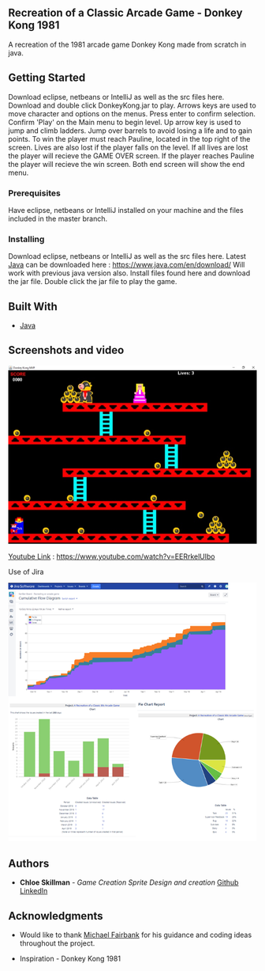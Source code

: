 ## Recreation of a Classic Arcade Game - Donkey Kong 1981

A recreation of the 1981 arcade game Donkey Kong made from scratch in java. 

## Getting Started

Download eclipse, netbeans or IntelliJ as well as the src files here.
Download and double click DonkeyKong.jar to play.
Arrows keys are used to move character and options on the menus.
Press enter to confirm selection.
Confirm 'Play' on the Main menu to begin level.
Up arrow key is used to jump and climb ladders. 
Jump over barrels to avoid losing a life and to gain points. 
To win  the player must reach Pauline, located in the top right of the screen. 
Lives are also lost if the player falls on the level.
If all lives are lost the player will recieve the GAME OVER screen.
If the player reaches Pauline the player will recieve the win screen. 
Both end screen will show the end menu.  

### Prerequisites

Have eclipse, netbeans or IntelliJ installed on your machine and the files included in the master branch.

### Installing

Download eclipse, netbeans or IntelliJ as well as the src files here.
Latest [Java](https://www.java.com/en/download/) can be downloaded here : https://www.java.com/en/download/
Will work with previous java version also. 
Install files found here and download the jar file. Double click the jar file to play the game. 

## Built With

* [Java](https://www.java.com/en/download/) 

## Screenshots and video

![FullScreen](https://raw.githubusercontent.com/ChloeLS/Recreation-Of-A-Classic-Ardcade-Game---Donkey-Kong-1981/master/FullScreenDK.jpg)

[Youtube Link](https://www.youtube.com/watch?v=EERrkelUlbo) : https://www.youtube.com/watch?v=EERrkelUlbo

Use of Jira

![JiraGraphs](https://raw.githubusercontent.com/ChloeLS/Recreation-Of-A-Classic-Ardcade-Game---Donkey-Kong-1981/master/UseOfJira.png)

## Authors

* **Chloe Skillman** - *Game Creation* *Sprite Design and creation* [Github](https://github.com/skillc01)
                          [LinkedIn](https://www.linkedin.com/in/chloe-skillman-b80941183/)

## Acknowledgments

* Would like to thank [Michael Fairbank](https://www.essex.ac.uk/people/fairb54300/michael-fairbank) for his guidance and coding ideas throughout the project. 

* Inspiration - Donkey Kong 1981 
